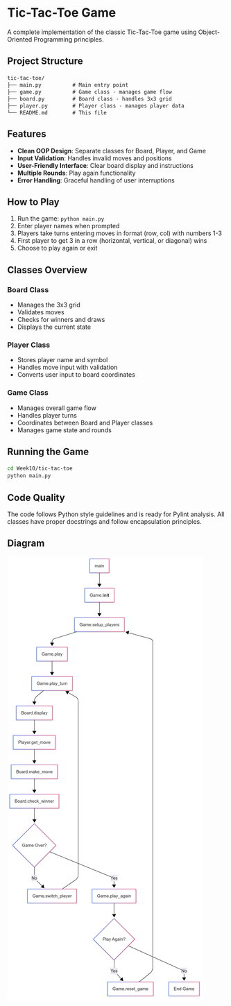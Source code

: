 # Tic-Tac-Toe Game

A complete implementation of the classic Tic-Tac-Toe game using Object-Oriented Programming principles.

## Project Structure

```
tic-tac-toe/
├── main.py          # Main entry point
├── game.py          # Game class - manages game flow
├── board.py         # Board class - handles 3x3 grid
├── player.py        # Player class - manages player data
└── README.md        # This file
```

## Features

- **Clean OOP Design**: Separate classes for Board, Player, and Game
- **Input Validation**: Handles invalid moves and positions
- **User-Friendly Interface**: Clear board display and instructions
- **Multiple Rounds**: Play again functionality
- **Error Handling**: Graceful handling of user interruptions

## How to Play

1. Run the game: `python main.py`
2. Enter player names when prompted
3. Players take turns entering moves in format (row, col) with numbers 1-3
4. First player to get 3 in a row (horizontal, vertical, or diagonal) wins
5. Choose to play again or exit

## Classes Overview

### Board Class
- Manages the 3x3 grid
- Validates moves
- Checks for winners and draws
- Displays the current state

### Player Class
- Stores player name and symbol
- Handles move input with validation
- Converts user input to board coordinates

### Game Class
- Manages overall game flow
- Handles player turns
- Coordinates between Board and Player classes
- Manages game state and rounds

## Running the Game

```bash
cd Week10/tic-tac-toe
python main.py
```

## Code Quality

The code follows Python style guidelines and is ready for Pylint analysis. All classes have proper docstrings and follow encapsulation principles.

## Diagram

![Tic-Tac-Toe Game Flow](../../assets/tic-tac-toe-diagram.png)
